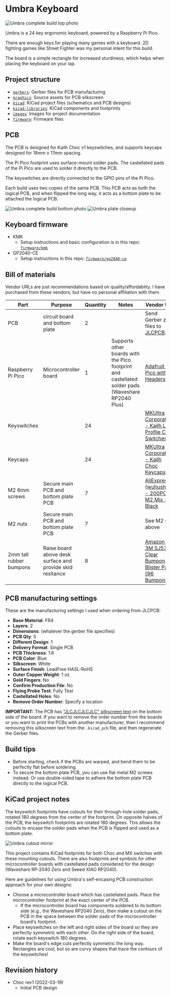 # Umbra Keyboard

![Umbra complete build top photo](images/umbra-complete-top.jpg)

Umbra is a 24 key ergonomic keyboard, powered by a Raspberry Pi Pico.

There are enough keys for playing many games with a keyboard. 2D fighting games like Street Fighter was my personal intent for this build.

The board is a simple rectangle for increased sturdiness, which helps when placing the keyboard on your lap.

## Project structure

* [`gerbers`](gerbers): Gerber files for PCB manufacturing
* [`graphics`](graphics): Source assets for PCB silkscreen
* [`kicad`](kicad): KiCad project files (schematics and PCB designs)
* [`kicad-libraries`](kicad-libraries): KiCad components and footprints
* [`images`](images): Images for project documentation
* [`firmware`](firmware): Firmware files

## PCB

The PCB is designed for Kailh Choc v1 keyswitches, and supports keycaps designed for 18mm x 17mm spacing.

The Pi Pico footprint uses surface-mount solder pads. The castellated pads of the Pi Pico are used to solder it directly to the PCB.

The keyswitches are directly connected to the GPIO pins of the Pi Pico.

Each build uses two copies of the same PCB. This PCB acts as both the logical PCB, and when flipped the long way, it acts as a bottom plate to be attached the logical PCB.

![Umbra complete build bottom photo](images/umbra-complete-bottom.jpg)
![Umbra plate closeup](images/umbra-plate-closeup.jpg)

## Keyboard firmware

* KMK
    * Setup instructions and basic configuration is in this repo: [`firmware/kmk`](firmware/kmk)
* GP2040-CE
    * Setup instructions in this repo: [`firmware/gp2040-ce`](firmware/gp2040-ce)

## Bill of materials

Vendor URLs are just recommendations based on quality/affordablity. I have purchased from these vendors, but have no personal affiliation with them.

Part | Purpose | Quantity | Notes | Vendor URL
---- | ------- | -------- | --------- | ----------
PCB  | circuit board and bottom plate | 2 | | Send Gerber zip files to [JLCPCB](https://jlcpcb.com/).
Raspberry Pi Pico | Microcontroller board | 1 | Supports other boards with the Pico footprint and castellated solder pads (Waveshare RP2040 Plus) | [Adafruit - Pico without Headers](https://www.adafruit.com/product/4864)
Keyswitches |  | 24 |  | [MKUltra Corporation - Kailh Low Profile Choc Switches](https://mkultra.click/choc-switches)
Keycaps |  | 24 | | [MKUltra Corporation - Kailh Choc Keycaps](https://mkultra.click/kailh-choc-keycaps)
M2 6mm screws | Secure main PCB and bottom plate PCB | 7 | | [AliExpress (wuhushiyu) - 200PCS-M2 Mix - Black](https://www.aliexpress.com/item/32862529967.html)
M2 nuts | Secure main PCB and bottom plate PCB | 7 | | See M2 set above
2mm tall rubber bumpons | Raise board above desk surface and provide skid resitance | 8 | | [Amazon - 3M SJ5302 Clear Bumpon Blister Pack (96 Bumpons)](https://www.amazon.com/SJ5302-Clear-Bumpon-Blister-Bumpons/dp/B01ACPT2LU)

## PCB manufacturing settings

These are the manufacturing settings I used when ordering from JLCPCB:

* **Base Material**: FR4
* **Layers**: 2
* **Dimensions**: (whatever the gerber file specifies)
* **PCB Qty**: 5
* **Different Design**: 1
* **Delivery Format**: Single PCB
* **PCB Thickness**: 1.6
* **PCB Color**: Blue
* **Silkscreen**: White
* **Surface Finish**: LeadFree HASL-RoHS
* **Outer Copper Weight**: 1 oz
* **Gold Fingers**: No
* **Confirm Production File**: No
* **Flying Probe Test**: Fully Test
* **Castellated Holes**: No
* **Remove Order Number**: Specify a location

**IMPORTANT:** The PCB has ["JLCJLCJLCJLC" silkscreen text](https://support.jlcpcb.com/article/28-how-to-remove-order-number-from-your-pcb) on the bottom side of the board. If you want to remove the order number from the boards or you want to print the PCBs with another manufacturer, then I recommend removing this silkscreen text from the `.kicad_pcb` file, and then regenerate the Gerber files.

## Build tips

* Before starting, check if the PCBs are warped, and bend them to be perfectly flat before soldering.
* To secure the bottom plate PCB, you can use flat metal M2 screws instead. Or use double-sided tape to adhere the bottom plate PCB directly to the logical PCB.

## KiCad project notes

The keyswitch footprints have cutouts for their through-hole solder pads, rotated 180 degrees from the center of the footprint. On opposite halves of the PCB, the keyswitch footprints are rotated 180 degrees. This allows the cutouts to encase the solder pads when the PCB is flipped and used as a bottom plate.

![Umbra cutout mirror](images/umbra-cutout-mirror.jpg)

This project contains KiCad footprints for both Choc and MX switches with these mounting cutouts. There are also footprints and symbols for other microcontroller boards with castellated pads considered for the design (Waveshare RP-2040 Zero and Seeed XIAO RP2040).

Here are guidelines for using Umbra's self-encasing PCB construction approach for your own designs:

* Choose a microcontroller board which has castellated pads. Place the microcontroller footprint at the exact center of the PCB.
    * If the microcontroller board has components soldered to its bottom side (e.g., the Waveshare RP2040 Zero), then make a cutout on the PCB in the space between the solder pads of the microcontroller board's footprint.
* Place keyswitches on the left and right sides of the board so they are perfectly symmetric with each other. On the right side of the board, rotate each keyswitch 180 degrees.
* Make the board's edge cuts perfectly symmetric the long way. Rectangles are cool, but so are curvy shapes that trace the contours of the keyswitches!

## Revision history

* Choc rev1 (2022-03-19)
    * Initial PCB design